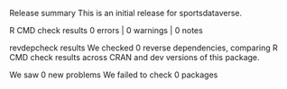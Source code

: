 Release summary
This is an initial release for sportsdataverse.

R CMD check results
0 errors | 0 warnings | 0 notes

revdepcheck results
We checked 0 reverse dependencies, comparing R CMD check results across CRAN and dev versions of this package.

We saw 0 new problems
We failed to check 0 packages
